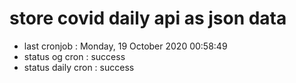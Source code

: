 # store covid daily api as json data

- last cronjob : Monday, 19 October 2020 00:58:49
- status og cron : success
- status daily cron : success
      
      